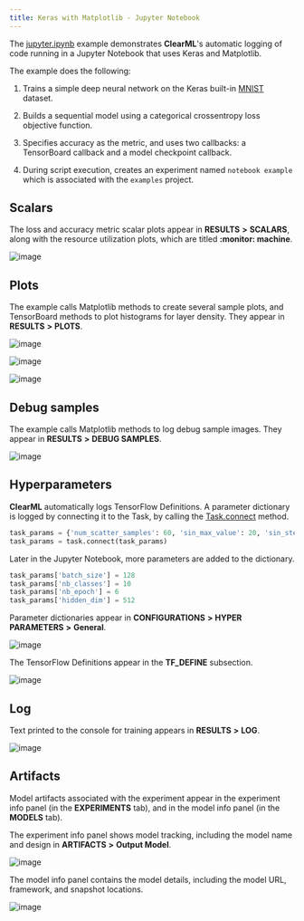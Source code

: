 ```yaml
---
title: Keras with Matplotlib - Jupyter Notebook
---
```


The [jupyter.ipynb](https://github.com/allegroai/clearml/blob/master/examples/frameworks/keras/jupyter.ipynb) example 
demonstrates **ClearML**'s automatic logging of code running in a Jupyter Notebook that uses Keras and Matplotlib. 

The example does the following: 
1. Trains a simple deep neural network on the Keras built-in [MNIST](https://keras.io/api/datasets/mnist/#load_data-function) 
   dataset.
1. Builds a sequential model using a categorical crossentropy loss objective function. 
   
1. Specifies accuracy as the metric, and uses two callbacks: a TensorBoard callback and a model checkpoint callback. 
   
1. During script execution, creates an experiment named `notebook example` which is associated with the `examples` project.

## Scalars

The loss and accuracy metric scalar plots appear in **RESULTS** **>** **SCALARS**, along with the resource utilization plots, which are titled **:monitor: machine**.

![image](../../../img/examples_keras_jupyter_08.png)

## Plots

The example calls Matplotlib methods to create several sample plots, and TensorBoard methods to plot histograms for layer density. 
They appear in **RESULTS** **>** **PLOTS**.

![image](../../../img/examples_keras_jupyter_03.png)

![image](../../../img/examples_keras_jupyter_03a.png)

![image](../../../img/examples_keras_jupyter_03b.png)

## Debug samples

The example calls Matplotlib methods to log debug sample images. They appear in **RESULTS** **>** **DEBUG SAMPLES**.

![image](../../../img/examples_keras_jupyter_04.png)

## Hyperparameters

**ClearML** automatically logs TensorFlow Definitions. A parameter dictionary is logged by connecting it to the Task, by 
calling the [Task.connect](../../../references/sdk/task.md#connect) method. 

```python
task_params = {'num_scatter_samples': 60, 'sin_max_value': 20, 'sin_steps': 30}
task_params = task.connect(task_params)
```
Later in the Jupyter Notebook, more parameters are added to the dictionary.

```python
task_params['batch_size'] = 128
task_params['nb_classes'] = 10
task_params['nb_epoch'] = 6
task_params['hidden_dim'] = 512
```

Parameter dictionaries appear in **CONFIGURATIONS** **>** **HYPER PARAMETERS** **>** **General**.

![image](../../../img/examples_keras_jupyter_20.png)

The TensorFlow Definitions appear in the **TF_DEFINE** subsection.

![image](../../../img/examples_keras_jupyter_21.png)

## Log

Text printed to the console for training appears in **RESULTS** **>** **LOG**.

![image](../../../img/examples_keras_jupyter_07.png)

## Artifacts

Model artifacts associated with the experiment appear in the experiment info panel (in the **EXPERIMENTS** tab), and in the model info panel (in the **MODELS** tab).  

The experiment info panel shows model tracking, including the model name and design in **ARTIFACTS** **>** **Output Model**.

![image](../../../img/examples_keras_jupyter_23.png)

The model info panel contains the model details, including the model URL, framework, and snapshot locations.

![image](../../../img/examples_keras_jupyter_24.png)